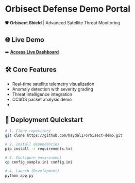 # Orbisect Defense Demo Portal  
🛡️ **Orbisect Shield** | Advanced Satellite Threat Monitoring  

## 🌐 Live Demo  
➡️ **[Access Live Dashboard](https://orbisectdefense.mooo.com)**  

## 🛠️ Core Features  
- Real-time satellite telemetry visualization  
- Anomaly detection with severity grading  
- Threat intelligence integration  
- CCSDS packet analysis demo
- 
## 🚀 Deployment Quickstart
```bash
# 1. Clone repository
git clone https://github.com/haydal1/orbisect-demo.git

# 2. Install dependencies
pip install -r requirements.txt

# 3. Configure environment
cp config_sample.ini config.ini

# 4. Launch (Development)
python app.py
